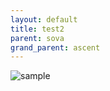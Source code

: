 ```yaml
---
layout: default
title: test2
parent: sova
grand_parent: ascent
---
```


![sample](/valo-st-point/image/valorant_sample.png)